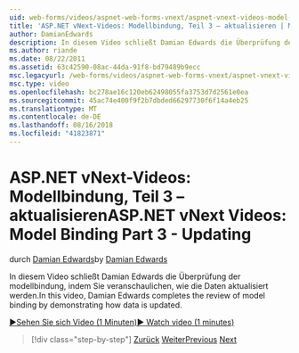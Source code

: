 ```yaml
---
uid: web-forms/videos/aspnet-web-forms-vnext/aspnet-vnext-videos-model-binding-part-3-updating
title: 'ASP.NET vNext-Videos: Modellbindung, Teil 3 – aktualisieren | Microsoft-Dokumentation'
author: DamianEdwards
description: In diesem Video schließt Damian Edwards die Überprüfung der modellbindung, indem Sie veranschaulichen, wie die Daten aktualisiert werden.
ms.author: riande
ms.date: 08/22/2011
ms.assetid: 63c42590-08ac-44da-91f8-bd79489b9ecc
msc.legacyurl: /web-forms/videos/aspnet-web-forms-vnext/aspnet-vnext-videos-model-binding-part-3-updating
msc.type: video
ms.openlocfilehash: bc278ae16c120eb62498055fa3753d7d2561e0ea
ms.sourcegitcommit: 45ac74e400f9f2b7dbded66297730f6f14a4eb25
ms.translationtype: MT
ms.contentlocale: de-DE
ms.lasthandoff: 08/16/2018
ms.locfileid: "41823871"
---
```

<a name="aspnet-vnext-videos-model-binding-part-3---updating"></a><span data-ttu-id="e1b5a-103">ASP.NET vNext-Videos: Modellbindung, Teil 3 – aktualisieren</span><span class="sxs-lookup"><span data-stu-id="e1b5a-103">ASP.NET vNext Videos: Model Binding Part 3 - Updating</span></span>
====================
<span data-ttu-id="e1b5a-104">durch [Damian Edwards](https://github.com/DamianEdwards)</span><span class="sxs-lookup"><span data-stu-id="e1b5a-104">by [Damian Edwards](https://github.com/DamianEdwards)</span></span>

<span data-ttu-id="e1b5a-105">In diesem Video schließt Damian Edwards die Überprüfung der modellbindung, indem Sie veranschaulichen, wie die Daten aktualisiert werden.</span><span class="sxs-lookup"><span data-stu-id="e1b5a-105">In this video, Damian Edwards completes the review of model binding by demonstrating how data is updated.</span></span>

[<span data-ttu-id="e1b5a-106">&#9654;Sehen Sie sich Video (1 Minuten)</span><span class="sxs-lookup"><span data-stu-id="e1b5a-106">&#9654; Watch video (1 minutes)</span></span>](https://channel9.msdn.com/Blogs/ASP-NET-Site-Videos/aspnet-vnext-videos-model-binding-part-3-updating)

> [!div class="step-by-step"]
> <span data-ttu-id="e1b5a-107">[Zurück](aspnet-vnext-videos-model-binding-part-2-filtering.md)
> [Weiter](aspnet-45-web-forms-model-binding.md)</span><span class="sxs-lookup"><span data-stu-id="e1b5a-107">[Previous](aspnet-vnext-videos-model-binding-part-2-filtering.md)
[Next](aspnet-45-web-forms-model-binding.md)</span></span>

